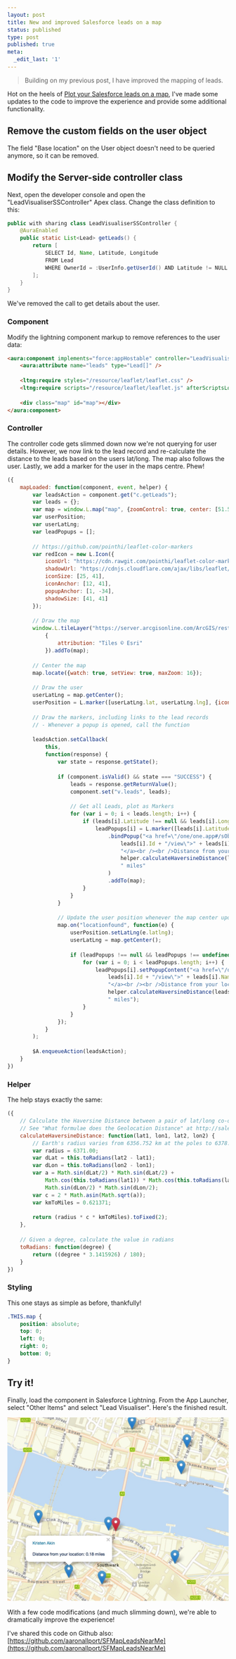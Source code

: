 ```yaml
---
layout: post
title: New and improved Salesforce leads on a map
status: published
type: post
published: true
meta:
  _edit_last: '1'
---
```


> Building on my previous post, I have improved the mapping of leads.

Hot on the heels of [Plot your Salesforce leads on a map](http://aaronallport.com/2016/08/04/plot-your-salesforce-leads-on-a-map.html), I've made some updates to the code to improve the experience and provide some additional functionality.

## Remove the custom fields on the user object

The field "Base location" on the User object doesn't need to be queried anymore, so it can be removed.

## Modify the Server-side controller class

Next, open the developer console and open the "LeadVisualiserSSController" Apex class. Change the class definition to this:

```java
public with sharing class LeadVisualiserSSController {
    @AuraEnabled
    public static List<Lead> getLeads() {
        return [
            SELECT Id, Name, Latitude, Longitude
            FROM Lead
            WHERE OwnerId = :UserInfo.getUserId() AND Latitude != NULL AND Longitude != NULL
        ];
    }
}
```

We've removed the call to get details about the user.

### Component

Modify the lightning component markup to remove references to the user data:

```html
<aura:component implements="force:appHostable" controller="LeadVisualiserSSController">
    <aura:attribute name="leads" type="Lead[]" />

    <ltng:require styles="/resource/leaflet/leaflet.css" />
    <ltng:require scripts="/resource/leaflet/leaflet.js" afterScriptsLoaded="{!c.mapLoaded}" />

    <div class="map" id="map"></div>
</aura:component>
```

### Controller

The controller code gets slimmed down now we're not querying for user details. However, we now link to the lead record and re-calculate the distance to the leads based on the users lat/long. The map also follows the user. Lastly, we add a marker for the user in the maps centre. Phew!

```js
({
    mapLoaded: function(component, event, helper) {        
        var leadsAction = component.get("c.getLeads");
        var leads = {};
        var map = window.L.map("map", {zoomControl: true, center: [51.505, -0.00], zoom: 16});
        var userPosition;
        var userLatLng;
        var leadPopups = [];

        // https://github.com/pointhi/leaflet-color-markers
        var redIcon = new L.Icon({
            iconUrl: "https://cdn.rawgit.com/pointhi/leaflet-color-markers/master/img/marker-icon-2x-red.png",
            shadowUrl: "https://cdnjs.cloudflare.com/ajax/libs/leaflet/0.7.7/images/marker-shadow.png",
            iconSize: [25, 41],
            iconAnchor: [12, 41],
            popupAnchor: [1, -34],
            shadowSize: [41, 41]
        });

        // Draw the map
        window.L.tileLayer("https://server.arcgisonline.com/ArcGIS/rest/services/World_Street_Map/MapServer/tile/{z}/{y}/{x}",
        	{
            	attribution: "Tiles © Esri"
            }).addTo(map);

        // Center the map
       	map.locate({watch: true, setView: true, maxZoom: 16});

        // Draw the user
        userLatLng = map.getCenter();
        userPosition = L.marker([userLatLng.lat, userLatLng.lng], {icon: redIcon}).addTo(map);

        // Draw the markers, including links to the lead records
        // - Whenever a popup is opened, call the function

       	leadsAction.setCallback(
        	this,
            function(response) {
                var state = response.getState();

                if (component.isValid() && state === "SUCCESS") {                    
                    leads = response.getReturnValue();
                    component.set("v.leads", leads);

                    // Get all Leads, plot as Markers
                    for (var i = 0; i < leads.length; i++) {
                        if (leads[i].Latitude !== null && leads[i].Longitude !== null) {
                            leadPopups[i] = L.marker([leads[i].Latitude, leads[i].Longitude])
                            	.bindPopup("<a href=\"/one/one.app#/sObject/" +
                                	leads[i].Id + "/view\">" + leads[i].Name +
                                    "</a><br /><br />Distance from your location: " +
                                    helper.calculateHaversineDistance(leads[i].Latitude, leads[i].Longitude, userLatLng.lat, userLatLng.lng) +
                                    " miles"
                                )
                            	.addTo(map);                               
                        }
                    }
                }

                // Update the user position whenever the map center updates
                map.on("locationfound", function(e) {
                    userPosition.setLatLng(e.latlng);
                    userLatLng = map.getCenter();

                    if (leadPopups !== null && leadPopups !== undefined) {
                        for (var i = 0; i < leadPopups.length; i++) {
                        	leadPopups[i].setPopupContent("<a href=\"/one/one.app#/sObject/" +
                        		leads[i].Id + "/view\">" + leads[i].Name +
                            	"</a><br /><br />Distance from your location: " +
                            	helper.calculateHaversineDistance(leads[i].Latitude, leads[i].Longitude, userLatLng.lat, userLatLng.lng) +
                            	" miles");                        
                    	}
                    }
                });
            }
        );

        $A.enqueueAction(leadsAction);
	}
})
```

### Helper

The help stays exactly the same:

```js
({
    // Calculate the Haversine Distance between a pair of lat/long co-ordinates.
    // See "What formulae does the Geolocation Distance" at http://salesforce.stackexchange.com/questions/32585/what-formulae-does-the-geolocation-distance-use for more information
    calculateHaversineDistance: function(lat1, lon1, lat2, lon2) {
        // Earth's radius varies from 6356.752 km at the poles to 6378.137 km at the equator
    	var radius = 6371.00;
        var dLat = this.toRadians(lat2 - lat1);
        var dLon = this.toRadians(lon2 - lon1);
        var a = Math.sin(dLat/2) * Math.sin(dLat/2) +
            Math.cos(this.toRadians(lat1)) * Math.cos(this.toRadians(lat2)) *
            Math.sin(dLon/2) * Math.sin(dLon/2);
        var c = 2 * Math.asin(Math.sqrt(a));
        var kmToMiles = 0.621371;

        return (radius * c * kmToMiles).toFixed(2);
    },

    // Given a degree, calculate the value in radians
    toRadians: function(degree) {
    	return ((degree * 3.1415926) / 180);
    }
})
```

### Styling

This one stays as simple as before, thankfully!

```css
.THIS.map {
    position: absolute;
    top: 0;
    left: 0;
    right: 0;
    bottom: 0;
}
```

## Try it!

Finally, load the component in Salesforce Lightning. From the App Launcher, select "Other Items" and select "Lead Visualiser". Here's the finished result.

![Screenshot of the improved Lead Visualiser](/images/leads_on_map.jpg "Screenshot of the improved Lead Visualiser")

With a few code modifications (and much slimming down), we're able to dramatically improve the experience!

I've shared this code on Github also: [https://github.com/aaronallport/SFMapLeadsNearMe](https://github.com/aaronallport/SFMapLeadsNearMe)
